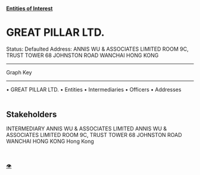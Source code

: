 #### [Entities of Interest](/list.html)
<link rel="stylesheet" type="text/css" href="../../assets/style.css">

<style>
body{background-image:url("http://eoi-graphs.s3-website-eu-west-1.amazonaws.com/GREAT_PILLAR_LTD..png");background-repeat: no-repeat;background-size: contain;}
.markdown>p>span{background-color: white;}
</style>

# GREAT PILLAR LTD.
<span>Status: Defaulted
Address: ANNIS WU & ASSOCIATES LIMITED ROOM 9C, TRUST TOWER 68 JOHNSTON ROAD WANCHAI HONG KONG
</span>

---



<div class="legend">
Graph Key
<hr>
<span class="focus">• GREAT PILLAR LTD.</span>
<span class="entity">• Entities</span>
<span class="intermediary">• Intermediaries</span>
<span class="officer">• Officers</span>
<span class="address">• Addresses</span>
</div><br>


## Stakeholders
<span>INTERMEDIARY
ANNIS WU & ASSOCIATES LIMITED
ANNIS WU & ASSOCIATES LIMITED ROOM 9C, TRUST TOWER 68 JOHNSTON ROAD WANCHAI HONG KONG
Hong Kong
</span>


<br><br><a class="contribute_button" href="Readme.md">👁</a>